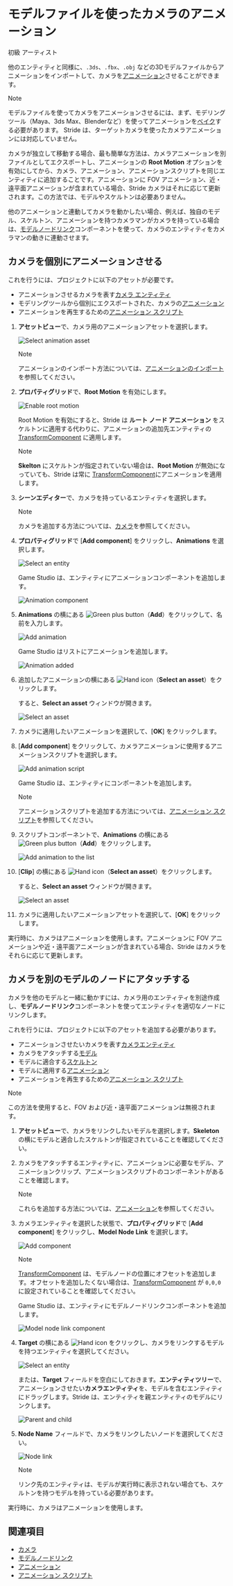 # モデルファイルを使ったカメラのアニメーション
<!--
# Animate a camera with a model file
-->

<span class="badge text-bg-primary">初級</span>
<span class="badge text-bg-success">アーティスト</span>
<!--
<span class="badge text-bg-primary">Beginner</span>
<span class="badge text-bg-success">Artist</span>
-->

他のエンティティと同様に、`.3ds`、`.fbx`、`.obj` などの3Dモデルファイルからアニメーションをインポートして、カメラを[アニメーション](../../animation/index.md)させることができます。
<!--
Like other entities, you can [animate](../../animation/index.md) cameras using animations imported from 3D model files such as `.3ds`, `.fbx`, and `.obj`.
-->

>[!Note]
>モデルファイルを使ってカメラをアニメーションさせるには、まず、モデリングツール（Maya、3ds Max、Blenderなど）を使ってアニメーションを[ベイク](https://entry.cgworld.jp/terms/%E3%83%99%E3%82%A4%E3%82%AF%E5%87%A6%E7%90%86.html)する必要があります。
>Stride は、ターゲットカメラを使ったカメラアニメーションには対応していません。

<!--
>[!Note]
>To animate a camera using a model file, you first need to bake the animation using your modeling tool (eg Maya, 3ds Max or Blender).
>Stride doesn't support cameras animated using target cameras.
-->

カメラが独立して移動する場合、最も簡単な方法は、カメラアニメーションを別ファイルとしてエクスポートし、アニメーションの **Root Motion** オプションを有効にしてから、カメラ、アニメーション、アニメーションスクリプトを同じエンティティに追加することです。アニメーションに FOV アニメーション、近・遠平面アニメーションが含まれている場合、Stride カメラはそれに応じて更新されます。この方法では、モデルやスケルトンは必要ありません。
<!--
If the camera moves independently, the simplest method is to export the camera animation as a separate file, enable the **root motion** option on the animation, then add the camera, animation, and animation script to the same entity. If the animations include FOV or near or far plane animations, the Stride camera updates accordingly. With this method, you don't need a model or a skeleton.
-->

他のアニメーションと連動してカメラを動かしたい場合、例えば、独自のモデル、スケルトン、アニメーションを持つカメラマンがカメラを持っている場合は、[モデルノードリンク](../../animation/model-node-links.md)コンポーネントを使って、カメラのエンティティをカメラマンの動きに連動させます。
<!--
If you want the camera to move in tandem with another animation — for example, if the camera is held by a cameraman character with its own model, skeleton and animation — use a [model node link](../../animation/model-node-links.md) component to link the camera entity to the cameraman's movements.
-->

## カメラを個別にアニメーションさせる
<!--
## Animate a camera independently
-->

これを行うには、プロジェクトに以下のアセットが必要です。

* アニメーションさせるカメラを表す[カメラ エンティティ](index.md)
* モデリングツールから個別にエクスポートされた、カメラの[アニメーション](../../animation/import-animations.md)
* アニメーションを再生するための[アニメーション スクリプト](../../animation/animation-scripts.md)

<!--
To do this, you need the following assets in your project:

* a [camera entity](../index.md), the camera to be animated
* an [animation](../../animation/import-animations.md), to animate the camera (exported separately in your modeling tool)
* an [animation script](../../animation/animation-scripts.md), to play the animation
--->

1. **アセットビュー**で、カメラ用のアニメーションアセットを選択します。

    ![Select animation asset](media/select-animation1.png)

    >[!Note]
    >アニメーションのインポート方法については、[アニメーションのインポート](../../animation/import-animations.md)を参照してください。

2. **プロパティグリッド**で、**Root Motion** を有効にします。

    ![Enable root motion](media/enable-root-motion.png)

    Root Motion を有効にすると、Stride は **ルート ノード アニメーション** をスケルトンに適用する代わりに、アニメーションの追加先エンティティの [TransformComponent](xref:Stride.Engine.TransformComponent) に適用します。

    >[!Note]
    > **Skelton** にスケルトンが指定されていない場合は、**Root Motion** が無効になっていても、Stride は常に [TransformComponent](xref:Stride.Engine.TransformComponent)にアニメーションを適用します。

3. **シーンエディター**で、カメラを持っているエンティティを選択します。

    >[!Note]
    >カメラを追加する方法については、[カメラ](index.md)を参照してください。

4. **プロパティグリッド**で [**Add component**] をクリックし、**Animations** を選択します。

    ![Select an entity](media/add-animations-component-to-camera.png)

    Game Studio は、エンティティにアニメーションコンポーネントを追加します。

    ![Animation component](media/animation-component-added-to-camera.png)

5. **Animations** の横にある ![Green plus button](../../game-studio/media/green-plus-icon.png)（**Add**）をクリックして、名前を入力します。

    ![Add animation](media/animation-name.png)

    Game Studio はリストにアニメーションを追加します。

    ![Animation added](media/animation-added.png)

6. 追加したアニメーションの横にある ![Hand icon](../../game-studio/media/hand-icon.png)（**Select an asset**）をクリックします。

    すると、**Select an asset** ウィンドウが開きます。

    ![Select an asset](media/select-mycamera-animation.png)

7. カメラに適用したいアニメーションを選択して、[**OK**] をクリックします。

8. [**Add component**] をクリックして、カメラアニメーションに使用するアニメーションスクリプトを選択します。

    ![Add animation script](media/add-animation-script.png)

    Game Studio は、エンティティにコンポーネントを追加します。

    >[!Note]
    >アニメーションスクリプトを追加する方法については、[アニメーション スクリプト](../../animation/animation-scripts.md)を参照してください。

9. スクリプトコンポーネントで、**Animations** の横にある ![Green plus button](../../game-studio/media/green-plus-icon.png)（**Add**）をクリックします。

    ![Add animation to the list](../../animation/media/add-animation-to-list.png)

10. [**Clip**] の横にある ![Hand icon](../../game-studio/media/hand-icon.png)（**Select an asset**）をクリックします。

    すると、**Select an asset** ウィンドウが開きます。

    ![Select an asset](media/select-mycamera-animation.png)

11. カメラに適用したいアニメーションアセットを選択して、[**OK**] をクリックします。

<!--
1. In the **Asset View**, select the animation asset you want to use to animate the camera.

    ![Select animation asset](media/select-animation1.png)

    >[!Note]
    >For instructions about how import animations, see [Import animations](../../animation/import-animations.md).

2. In the **Property Grid**, enable **Root motion**.

    ![Enable root motion](media/enable-root-motion.png)

    When root motion is enabled, Stride applies the **root node animation** to the [TransformComponent](xref:Stride.Engine.TransformComponent) of the entity you add the animation to, instead of applying it to the skeleton.

    >[!Note]
    >If there is no skeleton specified in **Skeleton**, Stride always applies the animation to [TransformComponent](xref:Stride.Engine.TransformComponent), even if **root motion** is disabled.

3. In the **Scene Editor**, select the entity that contains the camera you want to animate.

    >[!Note]
    >For instructions about how add cameras, see [Cameras](index.md).

4. In the **Property Grid**, click **Add component** and select **Animations**.

    ![Select an entity](media/add-animations-component-to-camera.png)

    Game Studio adds an animation component to the entity.

    ![Animation component](media/animation-component-added-to-camera.png)

5. Next to **Animations**, click ![Green plus button](~/manual/game-studio/media/green-plus-icon.png) (**Add**) and type a name.

    ![Add animation](media/animation-name.png)

    Game Studio adds an animation to the list.

    ![Animation added](media/animation-added.png)

6. Next to the animation you added, click ![Hand icon](~/manual/game-studio/media/hand-icon.png) (**Select an asset**).

    The **Select an asset** window opens.

    ![Select an asset](media/select-mycamera-animation.png)

7. Select the animation you want to use to animate the camera and click **OK**.

8. Click **Add component** and select the animation script you want to use to animate the camera.

    ![Add animation script](media/add-animation-script.png)

    Game Studio adds the script to the entity as a component.

    >[!Note]
    >For instructions about how to add animation scripts, see [Animation scripts](../../animation/animation-scripts.md).

9. Under the script component, next to **Animations**, click ![Green plus button](~/manual/game-studio/media/green-plus-icon.png) (**Add**).

    ![Add animation to the list](../../animation/media/add-animation-to-list.png)

10. Next to **Clip**, click ![Hand icon](~/manual/game-studio/media/hand-icon.png) (**Select an asset**).

    The **Select an asset** window opens.

    ![Select an asset](media/select-mycamera-animation.png)

11. Select the animation asset you want to use to animate the camera and click **OK**.
-->

実行時に、カメラはアニメーションを使用します。アニメーションに FOV アニメーションや近・遠平面アニメーションが含まれている場合、Stride はカメラをそれらに応じて更新します。
<!--
At runtime, the camera uses the animation. If the animation includes FOV or near or far plane animations, the Stride camera updates accordingly.
-->

## カメラを別のモデルのノードにアタッチする
<!--
## Attach the camera to a node on another model
-->

カメラを他のモデルと一緒に動かすには、カメラ用のエンティティを別途作成し、**モデルノードリンク**コンポーネントを使ってエンティティを適切なノードにリンクします。
<!--
To move a camera in tandem with another model, create a separate entity for the camera, then use a **model node link** component to link the entity to the correct node.
-->

これを行うには、プロジェクトに以下のアセットを追加する必要があります。

* アニメーションさせたいカメラを表す[カメラエンティティ](../index.md)
* カメラをアタッチする[モデル](../../animation/index.md)
* モデルに適合する[スケルトン](../../animation/index.md)
* モデルに適用する[アニメーション](../../animation/index.md)
* アニメーションを再生するための[アニメーション スクリプト](../../animation/animation-scripts.md)

<!--
To do this, you need the following assets in your project:

* a [camera entity](../index.md), the camera you want to animate
* a [model](../../animation/index.md), to attach the camera to
* a [skeleton](../../animation/index.md) that matches the model
* an [animation](../../animation/index.md), to animate the model
* an [animation script](../../animation/animation-scripts.md), to play the animation
-->

>[!Note]
>この方法を使用すると、FOV および近・遠平面アニメーションは無視されます。
<!--
>>[!Note]
>FOV and near or far plane animations are ignored if you use this method.
-->

1. **アセットビュー**で、カメラをリンクしたいモデルを選択します。**Skeleton** の横にモデルと適合したスケルトンが指定されていることを確認してください。

2. カメラをアタッチするエンティティに、アニメーションに必要なモデル、アニメーションクリップ、アニメーションスクリプトのコンポーネントがあることを確認します。

    >[!Note]
    >これらを追加する方法については、[アニメーション](../../animation/index.md)を参照してください。

3. カメラエンティティを選択した状態で、**プロパティグリッド**で [**Add component**] をクリックし、**Model Node Link** を選択します。

    ![Add component](../../particles/tutorials/media/add-model-node-link.png)

    >[!Note]
    >[TransformComponent](xref:Stride.Engine.TransformComponent) は、モデルノードの位置にオフセットを追加します。オフセットを追加したくない場合は、[TransformComponent](xref:Stride.Engine.TransformComponent) が `0,0,0` に設定されていることを確認してください。

    Game Studio は、エンティティにモデルノードリンクコンポーネントを追加します。

    ![Model node link component](../../animation/media/model-node-component.png)

4. **Target** の横にある ![Hand icon](../../game-studio/media/hand-icon.png) をクリックし、カメラをリンクするモデルを持つエンティティを選択してください。

    ![Select an entity](../../animation/media/select-an-entity-window.png)

    または、**Target** フィールドを空白にしておきます。**エンティティツリー**で、アニメーションさせたい**カメラエンティティ**を、モデルを含むエンティティにドラッグします。Stride は、エンティティを親エンティティのモデルにリンクします。

    ![Parent and child](media/parent-and-child.png)

5. **Node Name** フィールドで、カメラをリンクしたいノードを選択してください。

    ![Node link](media/select-node.png)

    >[!Note]
    >リンク先のエンティティは、モデルが実行時に表示されない場合ても、スケルトンを持つモデルを持っている必要があります。

<!--
1. In the **Asset View**, select the model you want to link the camera to. Next to **Skeleton**, make sure a skeleton is specified that matches the model.

2. Make sure the entity you want to attach the camera to has the model, animation clip, and animation script components needed to animate it.

    >[!Note]
    >For instructions about how to add these, see [Animation](../../animation/index.md).

3. With the camera entity selected, in the **Property Grid**, click **Add component** and select **Model node link**.

    ![Add component](../../particles/tutorials/media/add-model-node-link.png)

    >[!Note]
    >The [TransformComponent](xref:Stride.Engine.TransformComponent) applies an offset to the model node position. If you don't want to add an offset, make sure the [TransformComponent](xref:Stride.Engine.TransformComponent) is set to `0,0,0`.

    Game Studio adds a model link component to the entity.

    ![Model node link component](../../animation/media/model-node-component.png)

4. Next to **Target**, click ![Hand icon](~/manual/game-studio/media/hand-icon.png) and select the entity that has the model you want to link the camera to.

    ![Select an entity](../../animation/media/select-an-entity-window.png)

    Alternatively, leave the **Target** field blank. In the **Entity Tree**, drag the **camera entity** you want to animate to the entity that contains the model. Stride links the entity to the model on the parent entity.

    ![Parent and child](media/parent-and-child.png)

5. In **Node name**, select the node you want to link the camera to.

    ![Node link](media/select-node.png)

    >[!Note]
    >The entity you link to must have a model with a skeleton, even if the model isn't visible at runtime.
-->

実行時に、カメラはアニメーションを使用します。
<!--
At runtime, the camera uses the animation.
-->

## 関連項目
<!--
## See also
-->

* [カメラ](index.md)
* [モデルノードリンク](../../animation/model-node-links.md)
* [アニメーション](../../animation/index.md)
* [アニメーション スクリプト](../../animation/animation-scripts.md)

<!--
* [Cameras](index.md)
* [Model node links](../../animation/model-node-links.md)
* [Animation](../../animation/index.md)
* [Animation scripts](../../animation/animation-scripts.md)
-->